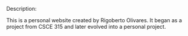 Description:

This is a personal website created by Rigoberto Olivares. It began as a project from CSCE 315 and later evolved into a personal project.
